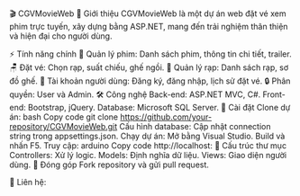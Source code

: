 
🎬 CGVMovieWeb
🌟 Giới thiệu
CGVMovieWeb là một dự án web đặt vé xem phim trực tuyến, xây dựng bằng ASP.NET, mang đến trải nghiệm thân thiện và hiện đại cho người dùng.

⚡ Tính năng chính
🎥 Quản lý phim: Danh sách phim, thông tin chi tiết, trailer.
🪑 Đặt vé: Chọn rạp, suất chiếu, ghế ngồi.
🏢 Quản lý rạp: Danh sách rạp, sơ đồ ghế.
👤 Tài khoản người dùng: Đăng ký, đăng nhập, lịch sử đặt vé.
🔒 Phân quyền: User và Admin.
🛠️ Công nghệ
Back-end: ASP.NET MVC, C#.
Front-end: Bootstrap, jQuery.
Database: Microsoft SQL Server.
🚀 Cài đặt
Clone dự án:
bash
Copy code
git clone https://github.com/your-repository/CGVMovieWeb.git
Cấu hình database: Cập nhật connection string trong appsettings.json.
Chạy dự án:
Mở bằng Visual Studio.
Build và nhấn F5.
Truy cập:
arduino
Copy code
http://localhost:<port>
📂 Cấu trúc thư mục
Controllers: Xử lý logic.
Models: Định nghĩa dữ liệu.
Views: Giao diện người dùng.
🤝 Đóng góp
Fork repository và gửi pull request.

📧 Liên hệ: 
